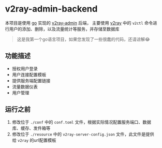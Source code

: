 # v2ray-admin-backend
本项目是使用 [go](https://github.com/golang/go) 实现的 [v2ray-admin](https://github.com/lowcoder66/v2ray-admin) 后端，
主要使用 [v2ray](https://github.com/v2fly/v2ray-core) 中的 `v2ctl` 命令进行用户的添加、删除，以及流量统计等服务，并存储至数据库

> 这是我第一个go语言项目，如果您发现了一些很蠢的代码，还请谅解😂

## 功能描述
* 授权用户登录
* 用户连接配置模板
* 提供服务端配置链接
* 流量数据仪表
* 用户管理

## 运行之前
1. 修改位于 `./conf` 中的 `conf.toml` 文件，根据实际情况配置服务端口、数据库、缓存、发件箱等
2. 修改位于 `./resource` 中的 `v2ray-server-config.json` 文件，此文件是提供给 `v2ray` 的url配置模板